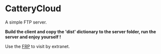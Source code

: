 # CatteryCloud
A simple FTP server.

**Build the client and copy the 'dist' dictionary to the server folder, run the server and enjoy yourself !**

Use the [FRP](https://github.com/fatedier/frp) to visit by extranet. 

